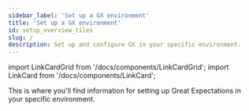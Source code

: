 ```yaml
---
sidebar_label: 'Set up a GX environment'
title: 'Set up a GX environment'
id: setup_overview_tiles
slug: /
description: Set up and configure GX in your specific environment.
---
```


import LinkCardGrid from '/docs/components/LinkCardGrid';
import LinkCard from '/docs/components/LinkCard';

<p class="DocItem__header-description">This is where you'll find information for setting up Great Expectations in your specific environment.</p>

<LinkCardGrid>
  <LinkCard topIcon label="Local filesystems" description="Install and configure GX locally." href="/docs/guides/setup/installation/local" icon="/docs/components/images/cloud_storage.svg" />
  <LinkCard topIcon label="Hosted environments" description="Install and configure GX in environments such as Databricks, AWS EMR, Google Cloud Composer, and others." href="/docs/guides/setup/installation/hosted_environment" icon="/docs/components/images/cloud_storage.svg" />
  <LinkCard topIcon label="Cloud storage" description="Install and configure GX in environments where data is stored on a Cloud service." href="/docs/guides/setup/optional_dependencies/cloud/how_to_set_up_gx_to_work_with_data_on_aws_s3" icon="/docs/components/images/cloud_storage.svg" />
  <LinkCard topIcon label="SQL databases" description="Install and configure GX in environments using SQL databases." href="/docs/guides/setup/optional_dependencies/sql_databases/how_to_setup_gx_to_work_with_sql_databases" icon="/docs/components/images/cloud_storage.svg" />
</LinkCardGrid>